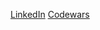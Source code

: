 [LinkedIn](https://www.linkedin.com/in/artem-turlenko)
[Codewars](https://www.codewars.com/users/art2url)
